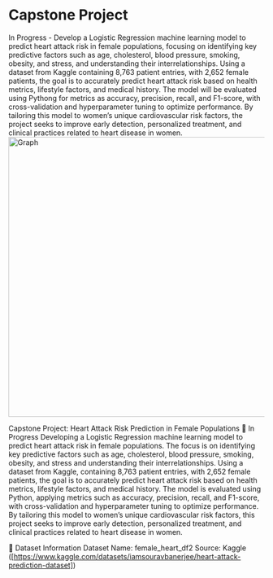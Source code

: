 # Capstone Project
In Progress - Develop a Logistic Regression machine learning model to predict heart attack risk in female populations, focusing on identifying key predictive factors such as age, cholesterol, blood pressure, smoking, obesity, and stress, and understanding their interrelationships. Using a dataset from Kaggle containing 8,763 patient entries, with 2,652 female patients, the goal is to accurately predict heart attack risk based on health metrics, lifestyle factors, and medical history. The model will be evaluated using Pythong for metrics as accuracy, precision, recall, and F1-score, with cross-validation and hyperparameter tuning to optimize performance. By tailoring this model to women’s unique cardiovascular risk factors, the project seeks to improve early detection, personalized treatment, and clinical practices related to heart disease in women.
<img src="https://github.com/user-attachments/assets/1defbecc-3e26-41bb-ab11-625a8160e821" alt="Graph" width="550"/>


Capstone Project: Heart Attack Risk Prediction in Female Populations
🚧 In Progress
Developing a Logistic Regression machine learning model to predict heart attack risk in female populations. The focus is on identifying key predictive factors such as age, cholesterol, blood pressure, smoking, obesity, and stress and understanding their interrelationships.
Using a dataset from Kaggle, containing 8,763 patient entries, with 2,652 female patients, the goal is to accurately predict heart attack risk based on health metrics, lifestyle factors, and medical history.
The model is evaluated using Python, applying metrics such as accuracy, precision, recall, and F1-score, with cross-validation and hyperparameter tuning to optimize performance.
By tailoring this model to women’s unique cardiovascular risk factors, this project seeks to improve early detection, personalized treatment, and clinical practices related to heart disease in women.

📂 Dataset Information
Dataset Name: female_heart_df2
Source: Kaggle ([https://www.kaggle.com/datasets/iamsouravbanerjee/heart-attack-prediction-dataset])
